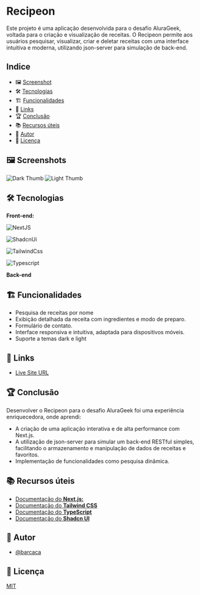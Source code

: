 # Recipeon

Este projeto é uma aplicação desenvolvida para o desafio AluraGeek, voltada para o criação e visualização de receitas. O Recipeon permite aos usuários pesquisar, visualizar, criar e deletar receitas com uma interface intuitiva e moderna, utilizando json-server para simulação de back-end.

## Indice
- 🖼️ [Screenshot](#-screenshot)
- 🛠️ [Tecnologias](#-tecnologias)
- 🏗️ [Funcionalidades](#-funcionalidades)
- 🔗 [Links](#-links)
- 🏆 [Conclusão](#-conclusão)
- 📚 [Recursos úteis](#-recursos-úteis)
- 👤 [Autor](#-autor)
- 📜 [Licença](#-licença)

## 🖼️ Screenshots

![Dark Thumb](/public/thumbanil-dark.png)
![Light Thumb](/public/thumbanil-light.png)

## 🛠️ Tecnologias

**Front-end:**

![NextJS](https://img.shields.io/badge/NextJS-%23000?style=for-the-badge&logo=nextdotjs&logoColor=%23fff)

![ShadcnUi](https://img.shields.io/badge/ShadcnUi-%23000000?style=for-the-badge&logo=shadcnui&logoColor=%23fff)

![TailwindCss](https://img.shields.io/badge/Tailwind-%2306B6D4?style=for-the-badge&logo=tailwindcss&logoColor=%23fff)

![Typescript](https://img.shields.io/badge/Typescript-%233178C6?style=for-the-badge&logo=typescript&logoColor=%23fff)

**Back-end**



## 🏗️ Funcionalidades

- Pesquisa de receitas por nome
- Exibição detalhada da receita com ingredientes e modo de preparo.
- Formulário de contato.
- Interface responsiva e intuitiva, adaptada para dispositivos móveis.
- Suporte a temas dark e light

## 🔗 Links

- [Live Site URL](https://recipeon-next.vercel.app)

## 🏆 Conclusão

Desenvolver o Recipeon para o desafio AluraGeek foi uma experiência enriquecedora, onde aprendi:

- A criação de uma aplicação interativa e de alta performance com Next.js.
- A utilização de json-server para simular um back-end RESTful simples, facilitando o armazenamento e manipulação de dados de receitas e favoritos.
- Implementação de funcionalidades como pesquisa dinâmica.

## 📚 Recursos úteis

- [Documentação do  **Next.js:**](https://nextjs.org/docs)
- [Documentação do **Tailwind CSS**](https://tailwindcss.com/docs)
- [Documentação do **TypeScript**](https://www.typescriptlang.org/docs/)
- [Documentação do **Shadcn UI**](https://ui.shadcn.com/docs)

## 👤 Autor

- [@barcaca](https://www.github.com/barcaca)

## 📜 Licença

[MIT]()

